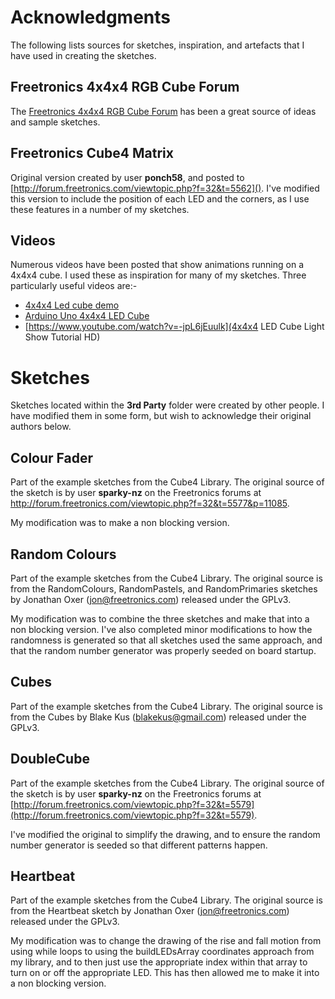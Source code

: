 # Acknowledgments

The following lists sources for sketches, inspiration, and artefacts that I have used in creating the sketches.

## Freetronics 4x4x4 RGB Cube Forum
The [Freetronics 4x4x4 RGB Cube Forum](http://forum.freetronics.com/viewforum.php?f=32) has been a great source of ideas and sample sketches.

## Freetronics Cube4 Matrix
Original version created by user **ponch58**, and posted to [http://forum.freetronics.com/viewtopic.php?f=32&t=5562](). I've modified this version to include the position of each LED and the corners, as I use these features in a number of my sketches.

## Videos
Numerous videos have been posted that show animations running on a 4x4x4 cube. I used these as inspiration for many of my sketches. Three particularly useful videos are:-

* [4x4x4 Led cube demo](https://www.youtube.com/watch?v=adXXSitxPdo)
* [Arduino Uno 4x4x4 LED Cube](https://www.youtube.com/watch?v=XplWwPg8Blk)
* [https://www.youtube.com/watch?v=-jpL6jEuulk](4x4x4 LED Cube Light Show  Tutorial HD)

# Sketches
Sketches located within the **3rd Party** folder were created by other people. I have modified them in some form, but wish to acknowledge their original authors below.

## Colour Fader
Part of the example sketches from the Cube4 Library. The original source of the sketch is by user **sparky-nz** on the Freetronics forums at http://forum.freetronics.com/viewtopic.php?f=32&t=5577&p=11085.

My modification was to make a non blocking version.

## Random Colours
Part of the example sketches from the Cube4 Library. The original source is from the RandomColours, RandomPastels, and RandomPrimaries sketches by Jonathan Oxer (jon@freetronics.com) released under the GPLv3.

My modification was to combine the three sketches and make that into a non blocking version. I've also completed minor modifications to how the randomness is generated so that all sketches used the same approach, and that the random number generator was properly seeded on board startup.

## Cubes
Part of the example sketches from the Cube4 Library. The original source is from the Cubes by Blake Kus (blakekus@gmail.com) released under the GPLv3.

## DoubleCube
Part of the example sketches from the Cube4 Library. The original source of the sketch is by user **sparky-nz** on the Freetronics forums at [http://forum.freetronics.com/viewtopic.php?f=32&t=5579](http://forum.freetronics.com/viewtopic.php?f=32&t=5579). 

I've modified the original to simplify the drawing, and to ensure the random number generator is seeded so that different patterns happen.

## Heartbeat
Part of the example sketches from the Cube4 Library. The original source is from the Heartbeat sketch by Jonathan Oxer (jon@freetronics.com) released under the GPLv3.

My modification was to change the drawing of the rise and fall motion from using while loops to using the buildLEDsArray coordinates approach from my library, and to then just use the appropriate index within that array to turn on or off the appropriate LED. This has then allowed me to make it into a non blocking version.
